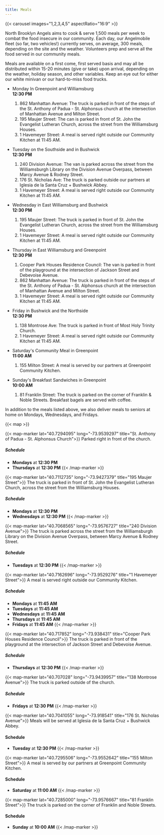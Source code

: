 ```yaml
---
title: Meals
---
```


{{< carousel images="1,2,3,4,5" aspectRatio="16:9" >}}

North Brooklyn Angels aims to cook & serve 1,500 meals per week to combat the food insecure in our community. Each day, our Angelmobile fleet (so far, two vehicles!) currently serves, on average, 300 meals, depending on the site and the weather. Volunteers prep and serve all the food served in our community meals. 

Meals are available on a first come, first served basis and may all be distributed within 15-20 minutes (give or take) upon arrival, depending on the weather, holiday season, and other variables. Keep an eye out for either our white minivan or our hard-to-miss food trucks.

* Monday In Greenpoint and Williamsburg  
  **12:30 PM**
  1. 862 Manhattan Avenue: The truck is parked in front of the steps of the St. Anthony of Padua - St. Alphonsus church at the intersection of Manhattan Avenue and Milton Street.
  2. 195 Maujer Street: The can is parked in front of St. John the Evangelist Lutheran Church, across the street from the Williamsburg Houses.
  3. 1 Havemeyer Street: A meal is served right outside our Community Kitchen at 11:45 AM.

* Tuesday on the Southside and in Bushwick  
  **12:30 PM**
  1. 240 Division Avenue: The van is parked across the street from the Williamsburgh Library on the Division Avenue Overpass, between Marcy Avenue & Rodney Street.
  2. 176 St. Nicholas Ave: The truck is parked outside our partners at Iglesia de la Santa Cruz + Bushwick Abbey.
  3. 1 Havemeyer Street: A meal is served right outside our Community Kitchen at 11:45 AM.

* Wednesday in East Williamsburg and Bushwick  
  **12:30 PM**
  1. 195 Maujer Street: The truck is parked in front of St. John the Evangelist Lutheran Church, across the street from the Williamsburg Houses.
  2. 1 Havemeyer Street: A meal is served right outside our Community Kitchen at 11:45 AM.

* Thursday in East Williamsburg and Greenpoint  
  **12:30 PM**
  1. Cooper Park Houses Residence Council: The van is parked in front of the playground at the intersection of Jackson Street and Debevoise Avenue.
  2. 862 Manhattan Avenue: The truck is parked in front of the steps of the St. Anthony of Padua - St. Alphonsus church at the intersection of Manhattan Avenue and Milton Street.
  3. 1 Havemeyer Street: A meal is served right outside our Community Kitchen at 11:45 AM.

* Friday in Bushwick and the Northside  
  **12:30 PM**
  1. 138 Montrose Ave: The truck is parked in front of Most Holy Trinity Church.
  2. 1 Havemeyer Street: A meal is served right outside our Community Kitchen at 11:45 AM.

* Saturday's Community Meal in Greenpoint  
  **11:00 AM**
  1. 155 Milton Street: A meal is served by our partners at Greenpoint Community Kitchen.

* Sunday's Breakfast Sandwiches in Greenpoint  
  **10:00 AM**
  1. 81 Franklin Street: The truck is parked on the corner of Franklin & Noble Streets. Breakfast bagels are served with coffee. 

In addition to the meals listed above, we also deliver meals to seniors at home on Mondays, Wednesdays, and Fridays. 

{{< map >}}

{{< map-marker lat="40.7294095" long="-73.9539297" title="St. Anthony of Padua - St. Alphonsus Church">}}
Parked right in front of the church.

##### Schedule
* **Mondays** at **12:30 PM**
* **Thursdays** at **12:30 PM**
{{< /map-marker >}}

{{< map-marker lat="40.7112735" long="-73.9427379" title="195 Maujer Street">}}
The truck is parked in front of St. John the Evangelist Lutheran Church, across the street from the Williamsburg Houses.

##### Schedule
* **Mondays** at **12:30 PM**
* **Wednesdays** at **12:30 PM**
{{< /map-marker >}}

{{< map-marker lat="40.7068565" long="-73.9576727" title="240 Division Avenue">}}
The truck is parked across the street from the Williamsburgh Library on the Division Avenue Overpass, between Marcy Avenue & Rodney Street.

##### Schedule
* **Tuesdays** at **12:30 PM**
{{< /map-marker >}}

{{< map-marker lat="40.7162696" long="-73.9529276" title="1 Havemeyer Street">}}
A meal is served right outside our Community Kitchen.

##### Schedule
* **Mondays** at **11:45 AM**
* **Tuesdays** at **11:45 AM**
* **Wednesdays** at **11:45 AM**
* **Thursdays** at **11:45 AM**
* **Fridays** at **11:45 AM**
{{< /map-marker >}}

{{< map-marker lat="40.717852" long="-73.938431" title="Cooper Park Houses Residence Council">}}
The truck is parked in front of the playground at the intersection of Jackson Street and Debevoise Avenue.

##### Schedule
* **Thursdays** at **12:30 PM**
{{< /map-marker >}}

{{< map-marker lat="40.707028" long="-73.9439957" title="138 Montrose Avenue">}}
The truck is parked outside of the church.

##### Schedule
* **Fridays** at **12:30 PM**
{{< /map-marker >}}

{{< map-marker lat="40.7041055" long="-73.918541" title="176 St. Nicholas Avenue">}}
Meals will be served at Iglesia de la Santa Cruz + Bushwick Abbey.

#### Schedule
* **Tuesday** at **12:30 PM**
{{< /map-marker >}}

{{< map-marker lat="40.7295506" long="-73.9552642" title="155 Milton Street">}}
A meal is served by our partners at Greenpoint Community Kitchen.

#### Schedule
* **Saturday** at **11:00 AM**
{{< /map-marker >}}

{{< map-marker lat="40.7285000" long="-73.9576667" title="81 Franklin Street">}}
The truck is parked on the corner of Franklin and Noble Streets.

#### Schedule
* **Sunday** at **10:00 AM**
{{< /map-marker >}}